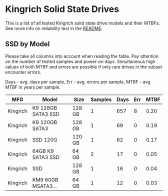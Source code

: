 Kingrich Solid State Drives
===========================

This is a list of all tested Kingrich solid state drive models and their MTBFs. See
more info on reliability test in the [README](https://github.com/linuxhw/SMART).

SSD by Model
------------

Please take all columns into account when reading the table. Pay attention on the
number of tested samples and power-on days. Simultaneous high values of both MTBF
and errors are possible if only rare drives in the subset encounter errors.

Days - avg. days per sample,
Err  - avg. errors per sample,
MTBF - avg. MTBF in years per sample.

| MFG       | Model              | Size   | Samples | Days  | Err   | MTBF |
|-----------|--------------------|--------|---------|-------|-------|------|
| Kingrich  | K9 128GB SATA3 SSD | 128 GB | 1       | 657   | 8     | 0.20   |
| Kingrich  | K9 120GB SATA3     | 128 GB | 1       | 69    | 0     | 0.19   |
| Kingrich  | SSD 120G           | 120 GB | 1       | 62    | 0     | 0.17   |
| Kingrich  | 64GB K9 SATA3 SSD  | 64 GB  | 2       | 17    | 0     | 0.05   |
| Kingrich  | SSD                | 128 GB | 1       | 16    | 0     | 0.04   |
| Kingrich  | KM9 60GB MSATA3... | 64 GB  | 1       | 12    | 0     | 0.03   |
